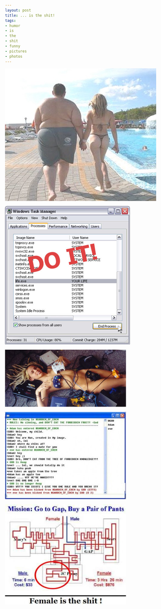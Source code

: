 ```yaml
--- 
layout: post
title: ... is the shit!
tags: 
- humor
- is
- the
- shit
- funny
- pictures
- photos
---
```

<a class="image" href="/images/2008/06/cbinsxfl.jpg"><img class="alignnone size-full wp-image-228" title="cbinsxfl" src="/images/2008/06/cbinsxfl.jpg" alt="" width="500" height="437" /></a>

<img class="alignnone size-full wp-image-229" title="dygmjspz" src="/images/2008/06/dygmjspz.jpg" alt="" width="413" height="456" />

<a class="image" href="/images/2008/06/hdfqrfty.jpg"><img class="alignnone size-thumbnail wp-image-230" title="hdfqrfty" src="/images/2008/06/hdfqrfty-400x188.jpg" alt="" width="400" height="188" /></a>

<a class="image" href="/images/2008/06/jmthpumr.jpg"><img class="alignnone size-thumbnail wp-image-231" title="jmthpumr" src="/images/2008/06/jmthpumr-400x287.jpg" alt="" width="400" height="287" /></a>

<a class="image" href="/images/2008/06/nzrgvlrk.jpg"><img class="alignnone size-thumbnail wp-image-232" title="nzrgvlrk" src="/images/2008/06/nzrgvlrk-400x331.jpg" alt="" width="400" height="331" /></a>
